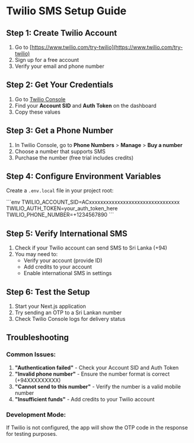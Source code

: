 # Twilio SMS Setup Guide

## Step 1: Create Twilio Account
1. Go to [https://www.twilio.com/try-twilio](https://www.twilio.com/try-twilio)
2. Sign up for a free account
3. Verify your email and phone number

## Step 2: Get Your Credentials
1. Go to [Twilio Console](https://console.twilio.com/)
2. Find your **Account SID** and **Auth Token** on the dashboard
3. Copy these values

## Step 3: Get a Phone Number
1. In Twilio Console, go to **Phone Numbers** > **Manage** > **Buy a number**
2. Choose a number that supports SMS
3. Purchase the number (free trial includes credits)

## Step 4: Configure Environment Variables
Create a `.env.local` file in your project root:

\`\`\`env
TWILIO_ACCOUNT_SID=ACxxxxxxxxxxxxxxxxxxxxxxxxxxxxxxxx
TWILIO_AUTH_TOKEN=your_auth_token_here
TWILIO_PHONE_NUMBER=+1234567890
\`\`\`

## Step 5: Verify International SMS
1. Check if your Twilio account can send SMS to Sri Lanka (+94)
2. You may need to:
   - Verify your account (provide ID)
   - Add credits to your account
   - Enable international SMS in settings

## Step 6: Test the Setup
1. Start your Next.js application
2. Try sending an OTP to a Sri Lankan number
3. Check Twilio Console logs for delivery status

## Troubleshooting

### Common Issues:
1. **"Authentication failed"** - Check your Account SID and Auth Token
2. **"Invalid phone number"** - Ensure the number format is correct (+94XXXXXXXXX)
3. **"Cannot send to this number"** - Verify the number is a valid mobile number
4. **"Insufficient funds"** - Add credits to your Twilio account

### Development Mode:
If Twilio is not configured, the app will show the OTP code in the response for testing purposes.
